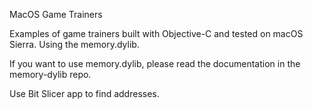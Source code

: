 MacOS Game Trainers

Examples of game trainers built with Objective-C and tested on macOS Sierra. Using the memory.dylib.

If you want to use memory.dylib, please read the documentation in the memory-dylib repo.

Use Bit Slicer app to find addresses.